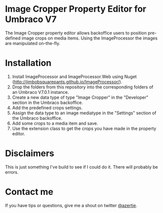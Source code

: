 Image Cropper Property Editor for Umbraco V7
============================================

The Image Cropper property editor allows backoffice users to position pre-defined image crops on media items.
Using the ImageProcessor the images are manipulated on-the-fly.

Installation
============

1. Install ImageProcessor and ImageProcessor.Web using Nuget (http://jimbobsquarepants.github.io/ImageProcessor/).
2. Drop the folders from this repository into the corresponding folders of an Umbraco V7.0.1 instance.
3. Create a new data type of type "Image Cropper" in the "Developer" section in the Umbraco backoffice.
4. Add the predefined crops settings.
5. Assign the data type to an image mediatype in the "Settings" section of the Umbraco backoffice.
6. Add some crops to a media item and save.
7. Use the extension class to get the crops you have made in the property editor.

Disclaimers
===========

This is just something I've build to see if I could do it. There will probably be errors.

Contact me
==========

If you have tips or questions, give me a shout on twitter [@azertie](http://www.twitter.com/azertie).
